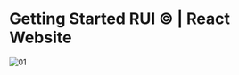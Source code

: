 # Getting Started RUI © | React Website

![01](https://github.com/RUI-com/RUI-website/assets/139192231/732a2e03-0ac0-486f-b80a-840dd2dacf19)


